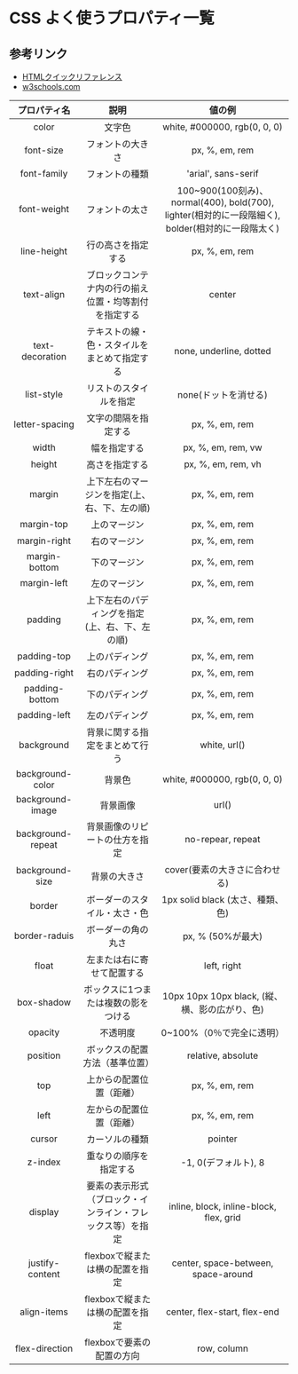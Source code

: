 # CSS よく使うプロパティ一覧

## 参考リンク
- [HTMLクイックリファレンス](http://www.htmq.com/style/)
- [w3schools.com](https://www.w3schools.com/cssref/)

|プロパティ名|説明|値の例|
|:--:|:--:|:--:|
|color|文字色|white, #000000, rgb(0, 0, 0)|
|font-size|フォントの大きさ|px, %, em, rem|
|font-family|フォントの種類|'arial', sans-serif|
|font-weight|フォントの太さ|100~900(100刻み)、normal(400), bold(700), lighter(相対的に一段階細く), bolder(相対的に一段階太く)|
|line-height|行の高さを指定する|px, %, em, rem|
|text-align|ブロックコンテナ内の行の揃え位置・均等割付を指定する| center |
|text-decoration|テキストの線・色・スタイルをまとめて指定する| none,  underline, dotted|
|list-style|リストのスタイルを指定|none(ドットを消せる)|
|letter-spacing|文字の間隔を指定する| px, %, em, rem |
|width|幅を指定する| px, %, em, rem, vw|
|height|高さを指定する|px, %, em, rem, vh|
|margin|上下左右のマージンを指定(上、右、下、左の順)| px, %, em, rem|
|margin-top|上のマージン| px, %, em, rem|
|margin-right|右のマージン| px, %, em, rem|
|margin-bottom|下のマージン| px, %, em, rem|
|margin-left|左のマージン| px, %, em, rem|
|padding|上下左右のパディングを指定(上、右、下、左の順)| px, %, em, rem|
|padding-top|上のパディング| px, %, em, rem|
|padding-right|右のパディング|px, %, em, rem|
|padding-bottom|下のパディング|px, %, em, rem|
|padding-left|左のパディング|px, %, em, rem|
|background|背景に関する指定をまとめて行う|white, url()|
|background-color|背景色|white, #000000, rgb(0, 0, 0)|
|background-image|背景画像| url()|
|background-repeat|背景画像のリピートの仕方を指定| no-repear, repeat|
|background-size|背景の大きさ|cover(要素の大きさに合わせる) |
|border|ボーダーのスタイル・太さ・色|1px solid black (太さ、種類、色)|
|border-raduis|ボーダーの角の丸さ|px, % (50%が最大)|
|float|左または右に寄せて配置する|left, right|
|box-shadow|ボックスに1つまたは複数の影をつける|10px 10px 10px black, (縦、横、影の広がり、色)|
|opacity|不透明度|0~100%（0％で完全に透明）|
|position|ボックスの配置方法（基準位置）|relative, absolute|
|top|上からの配置位置（距離）|px, %, em, rem|
|left|左からの配置位置（距離）|px, %, em, rem|
|cursor|カーソルの種類|pointer|
|z-index|重なりの順序を指定する|-1, 0(デフォルト), 8|
|display|要素の表示形式（ブロック・インライン・フレックス等）を指定|inline, block, inline-block, flex, grid|
|justify-content|flexboxで縦または横の配置を指定|center, space-between, space-around|
|align-items|flexboxで縦または横の配置を指定|center, flex-start, flex-end|
|flex-direction|flexboxで要素の配置の方向|row, column|
